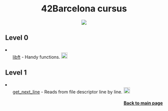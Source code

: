 <h1 align="center">42Barcelona cursus</h1>
<p align="center"><img src="https://badge42.vercel.app/api/v2/cl92qrl6200060hmp7ccglubm/stats?cursusId=21&coalitionId=204"></p>
<h2>Level 0</h2>
<li><ul><a href="https://github.com/sszahinos/libft">libft</a> - Handy functions.  <a href="https://github.com/JaeSeoKim/badge42"><img src="https://badge42.vercel.app/api/v2/cl92qrl6200060hmp7ccglubm/project/2783773" alt="sersanch's 42 Libft Score" width="auto" height="20"/></a></ul>
</li>
<h2>Level 1</h2>
<li><ul><a href="https://github.com/sszahinos/get_next_line">get_next_line</a> - Reads from file descriptor line by line.  <a href="https://github.com/JaeSeoKim/badge42"><img src="https://badge42.vercel.app/api/v2/cl92qrl6200060hmp7ccglubm/project/2814233" alt="sersanch's 42 get_next_line Score" width="auto" height="20"/></a></ul></li>
<h4 align="right"><a href="https://github.com/sszahinos">Back to main page</a></h4>
